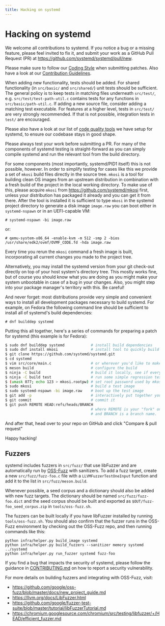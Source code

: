 ```yaml
---
title: Hacking on systemd
---
```


# Hacking on systemd

We welcome all contributions to systemd. If you notice a bug or a missing
feature, please feel invited to fix it, and submit your work as a GitHub Pull
Request (PR) at https://github.com/systemd/systemd/pull/new.

Please make sure to follow our [Coding Style](CODING_STYLE.md) when submitting patches.
Also have a look at our [Contribution Guidelines](CONTRIBUTING.md).

When adding new functionality, tests should be added. For shared functionality
(in `src/basic/` and `src/shared/`) unit tests should be sufficient. The general
policy is to keep tests in matching files underneath `src/test/`,
e.g. `src/test/test-path-util.c` contains tests for any functions in
`src/basic/path-util.c`. If adding a new source file, consider adding a matching
test executable. For features at a higher level, tests in `src/test/` are very
strongly recommended. If that is not possible, integration tests in `test/` are
encouraged.

Please also have a look at our list of [code quality tools](CODE_QUALITY.md) we have setup for systemd,
to ensure our codebase stays in good shape.

Please always test your work before submitting a PR. For many of the components
of systemd testing is straight-forward as you can simply compile systemd and
run the relevant tool from the build directory.

For some components (most importantly, systemd/PID1 itself) this is not
possible, however. In order to simplify testing for cases like this we provide
a set of `mkosi` build files directly in the source tree. `mkosi` is a tool for
building clean OS images from an upstream distribution in combination with a
fresh build of the project in the local working directory. To make use of this,
please acquire `mkosi` from https://github.com/systemd/mkosi first, unless your
distribution has packaged it already and you can get it from there. After the
tool is installed it is sufficient to type `mkosi` in the systemd project
directory to generate a disk image `image.raw` you can boot either in
`systemd-nspawn` or in an UEFI-capable VM:

```
# systemd-nspawn -bi image.raw
```

or:

```
# qemu-system-x86_64 -enable-kvm -m 512 -smp 2 -bios /usr/share/edk2/ovmf/OVMF_CODE.fd -hda image.raw
```

Every time you rerun the `mkosi` command a fresh image is built, incorporating
all current changes you made to the project tree.

Alternatively, you may install the systemd version from your git check-out
directly on top of your host system's directory tree. This mostly works fine,
but of course you should know what you are doing as you might make your system
unbootable in case of a bug in your changes. Also, you might step into your
package manager's territory with this. Be careful!

And never forget: most distributions provide very simple and convenient ways to
install all development packages necessary to build systemd. For example, on
Fedora the following command line should be sufficient to install all of
systemd's build dependencies:

```
# dnf builddep systemd
```

Putting this all together, here's a series of commands for preparing a patch
for systemd (this example is for Fedora):

```sh
$ sudo dnf builddep systemd            # install build dependencies
$ sudo dnf install mkosi               # install tool to quickly build images
$ git clone https://github.com/systemd/systemd.git
$ cd systemd
$ vim src/core/main.c                  # or wherever you'd like to make your changes
$ meson build                          # configure the build
$ ninja -C build                       # build it locally, see if everything compiles fine
$ ninja -C build test                  # run some simple regression tests
$ (umask 077; echo 123 > mkosi.rootpw) # set root password used by mkosi
$ sudo mkosi                           # build a test image
$ sudo systemd-nspawn -bi image.raw    # boot up the test image
$ git add -p                           # interactively put together your patch
$ git commit                           # commit it
$ git push REMOTE HEAD:refs/heads/BRANCH
                                       # where REMOTE is your "fork" on GitHub
                                       # and BRANCH is a branch name.
```

And after that, head over to your repo on GitHub and click "Compare & pull request"

Happy hacking!


## Fuzzers

systemd includes fuzzers in `src/fuzz/` that use libFuzzer and are automatically
run by [OSS-Fuzz](https://github.com/google/oss-fuzz) with sanitizers. To add a
fuzz target, create a new `src/fuzz/fuzz-foo.c` file with a `LLVMFuzzerTestOneInput`
function and add it to the list in `src/fuzz/meson.build`.

Whenever possible, a seed corpus and a dictionary should also be added with new
fuzz targets. The dictionary should be named `src/fuzz/fuzz-foo.dict` and the seed
corpus should be built and exported as `$OUT/fuzz-foo_seed_corpus.zip` in
`tools/oss-fuzz.sh`.

The fuzzers can be built locally if you have libFuzzer installed by running
`tools/oss-fuzz.sh`. You should also confirm that the fuzzer runs in the
OSS-Fuzz environment by checking out the OSS-Fuzz repo, and then running
commands like this:

```
python infra/helper.py build_image systemd
python infra/helper.py build_fuzzers --sanitizer memory systemd ../systemd
python infra/helper.py run_fuzzer systemd fuzz-foo
```

If you find a bug that impacts the security of systemd, please follow the
guidance in [CONTRIBUTING.md](CONTRIBUTING.md) on how to report a security vulnerability.

For more details on building fuzzers and integrating with OSS-Fuzz, visit:

- https://github.com/google/oss-fuzz/blob/master/docs/new_project_guide.md
- https://llvm.org/docs/LibFuzzer.html
- https://github.com/google/fuzzer-test-suite/blob/master/tutorial/libFuzzerTutorial.md
- https://chromium.googlesource.com/chromium/src/testing/libfuzzer/+/HEAD/efficient_fuzzer.md
